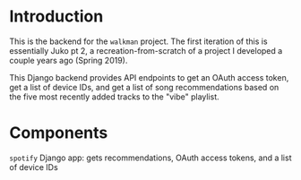# Introduction

This is the backend for the `walkman` project. The first iteration of this is essentially Juko pt 2, a recreation-from-scratch of a project I developed a couple years ago (Spring 2019).

This Django backend provides API endpoints to get an OAuth access token, get a list of device IDs, and get a list of song recommendations based on the five most recently added tracks to the "vibe" playlist.

# Components

`spotify` Django app: gets recommendations, OAuth access tokens, and a list of device IDs